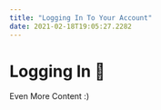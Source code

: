 ```yaml
---
title: "Logging In To Your Account"
date: 2021-02-18T19:05:27.2282
---
```


# Logging In 🚩

Even More Content :)

<div></div>
